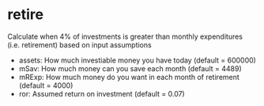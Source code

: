 # retire
                                                                  
Calculate when 4% of investments is greater than monthly expenditures (i.e. retirement) based on input assumptions 
* assets: How much investiable money you have today (default = 600000)             
* mSav: How much money can you save each month (default = 4489)               
* mRExp: How much money do you want in each month of retirement (default =  4000)
* ror: Assumed return on investment (default = 0.07)
